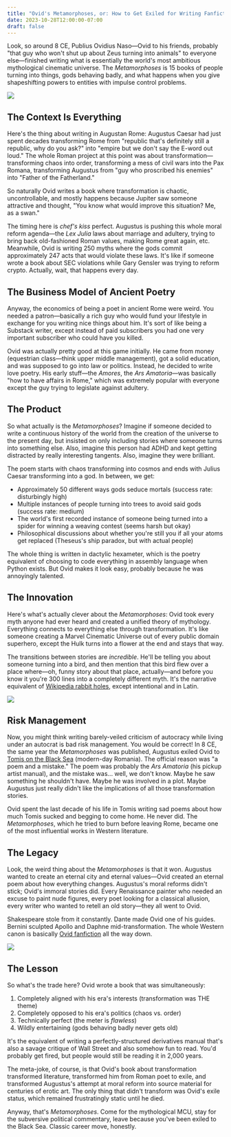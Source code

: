 ```yaml
---
title: "Ovid's Metamorphoses, or: How to Get Exiled for Writing Fanfiction"
date: 2023-10-28T12:00:00-07:00
draft: false
---
```


Look, so around 8 CE, Publius Ovidius Naso—Ovid to his friends, probably "that guy who won't shut up about Zeus turning into animals" to everyone else—finished writing what is essentially the world's most ambitious mythological cinematic universe. The _Metamorphoses_ is 15 books of people turning into things, gods behaving badly, and what happens when you give shapeshifting powers to entities with impulse control problems.

![](/images/ovid-meta.webp)

## The Context Is Everything

Here's the thing about writing in Augustan Rome: Augustus Caesar had just spent decades transforming Rome from "republic that's definitely still a republic, why do you ask?" into "empire but we don't say the E-word out loud." The whole Roman project at this point was about transformation—transforming chaos into order, transforming a mess of civil wars into the Pax Romana, transforming Augustus from "guy who proscribed his enemies" into "Father of the Fatherland."

So naturally Ovid writes a book where transformation is chaotic, uncontrollable, and mostly happens because Jupiter saw someone attractive and thought, "You know what would improve this situation? Me, as a swan."

The timing here is _chef's kiss_ perfect. Augustus is pushing this whole moral reform agenda—the _Lex Julia_ laws about marriage and adultery, trying to bring back old-fashioned Roman values, making Rome great again, etc. Meanwhile, Ovid is writing 250 myths where the gods commit approximately 247 acts that would violate these laws. It's like if someone wrote a book about SEC violations while Gary Gensler was trying to reform crypto. Actually, wait, that happens every day.

## The Business Model of Ancient Poetry

Anyway, the economics of being a poet in ancient Rome were weird. You needed a patron—basically a rich guy who would fund your lifestyle in exchange for you writing nice things about him. It's sort of like being a Substack writer, except instead of paid subscribers you had one very important subscriber who could have you killed.

Ovid was actually pretty good at this game initially. He came from money (equestrian class—think upper middle management), got a solid education, and was supposed to go into law or politics. Instead, he decided to write love poetry. His early stuff—the _Amores_, the _Ars Amatoria_—was basically "how to have affairs in Rome," which was extremely popular with everyone except the guy trying to legislate against adultery.

## The Product

So what actually is the _Metamorphoses_? Imagine if someone decided to write a continuous history of the world from the creation of the universe to the present day, but insisted on only including stories where someone turns into something else. Also, imagine this person had ADHD and kept getting distracted by really interesting tangents. Also, imagine they were brilliant.

The poem starts with chaos transforming into cosmos and ends with Julius Caesar transforming into a god. In between, we get:

- Approximately 50 different ways gods seduce mortals (success rate: disturbingly high)
- Multiple instances of people turning into trees to avoid said gods (success rate: medium)
- The world's first recorded instance of someone being turned into a spider for winning a weaving contest (seems harsh but okay)
- Philosophical discussions about whether you're still you if all your atoms get replaced (Theseus's ship paradox, but with actual people)

The whole thing is written in dactylic hexameter, which is the poetry equivalent of choosing to code everything in assembly language when Python exists. But Ovid makes it look easy, probably because he was annoyingly talented.

## The Innovation

Here's what's actually clever about the _Metamorphoses_: Ovid took every myth anyone had ever heard and created a unified theory of mythology. Everything connects to everything else through transformation. It's like someone creating a Marvel Cinematic Universe out of every public domain superhero, except the Hulk turns into a flower at the end and stays that way.

The transitions between stories are _incredible_. He'll be telling you about someone turning into a bird, and then mention that this bird flew over a place where—oh, funny story about that place, actually—and before you know it you're 300 lines into a completely different myth. It's the narrative equivalent of [Wikipedia rabbit holes](https://xkcd.com/214/), except intentional and in Latin.

![](/images/1200px-Wikipedia_Rabbit_Hole.webp)

## Risk Management

Now, you might think writing barely-veiled criticism of autocracy while living under an autocrat is bad risk management. You would be correct! In 8 CE, the same year the _Metamorphoses_ was published, Augustus exiled Ovid to [Tomis on the Black Sea](https://maps.app.goo.gl/AxKQiWEW23BxHGVr9) (modern-day Romania). The official reason was "a poem and a mistake." The poem was probably the _Ars Amatoria_ (his pickup artist manual), and the mistake was... well, we don't know. Maybe he saw something he shouldn't have. Maybe he was involved in a plot. Maybe Augustus just really didn't like the implications of all those transformation stories.

Ovid spent the last decade of his life in Tomis writing sad poems about how much Tomis sucked and begging to come home. He never did. The _Metamorphoses_, which he tried to burn before leaving Rome, became one of the most influential works in Western literature.

## The Legacy

Look, the weird thing about the _Metamorphoses_ is that it won. Augustus wanted to create an eternal city and eternal values—Ovid created an eternal poem about how everything changes. Augustus's moral reforms didn't stick; Ovid's immoral stories did. Every Renaissance painter who needed an excuse to paint nude figures, every poet looking for a classical allusion, every writer who wanted to retell an old story—they all went to Ovid.

Shakespeare stole from it constantly. Dante made Ovid one of his guides. Bernini sculpted Apollo and Daphne mid-transformation. The whole Western canon is basically [Ovid fanfiction](https://tvtropes.org/pmwiki/pmwiki.php/Main/AllMythsAreTrue) all the way down.

![](/images/appollo-daphne-resized.webp)

## The Lesson

So what's the trade here? Ovid wrote a book that was simultaneously:

1. Completely aligned with his era's interests (transformation was THE theme)
2. Completely opposed to his era's politics (chaos vs. order)
3. Technically perfect (the meter is _flawless_)
4. Wildly entertaining (gods behaving badly never gets old)

It's the equivalent of writing a perfectly-structured derivatives manual that's also a savage critique of Wall Street and also somehow fun to read. You'd probably get fired, but people would still be reading it in 2,000 years.

The meta-joke, of course, is that Ovid's book about transformation transformed literature, transformed him from Roman poet to exile, and transformed Augustus's attempt at moral reform into source material for centuries of erotic art. The only thing that didn't transform was Ovid's exile status, which remained frustratingly static until he died.

Anyway, that's _Metamorphoses_. Come for the mythological MCU, stay for the subversive political commentary, leave because you've been exiled to the Black Sea. Classic career move, honestly.
